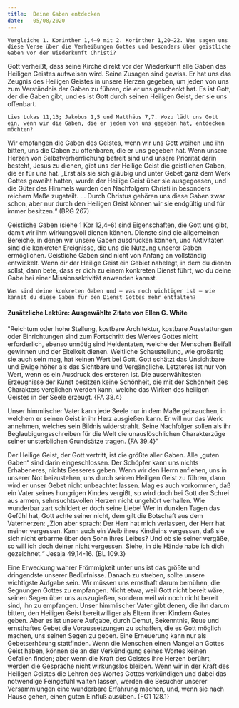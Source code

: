 ```yaml
---
title:  Deine Gaben entdecken
date:   05/08/2020
---
```


`Vergleiche 1. Korinther 1,4–9 mit 2. Korinther 1,20–22. Was sagen uns diese Verse über die Verheißungen Gottes und besonders über geistliche Gaben vor der Wiederkunft Christi?`

Gott verheißt, dass seine Kirche direkt vor der Wiederkunft alle Gaben des Heiligen Geistes aufweisen wird. Seine Zusagen sind gewiss. Er hat uns das Zeugnis des Heiligen Geistes in unsere Herzen gegeben, um jeden von uns zum Verständnis der Gaben zu führen, die er uns geschenkt hat. Es ist Gott, der die Gaben gibt, und es ist Gott durch seinen Heiligen Geist, der sie uns offenbart.

`Lies Lukas 11,13; Jakobus 1,5 und Matthäus 7,7. Wozu lädt uns Gott ein, wenn wir die Gaben, die er jedem von uns gegeben hat, entdecken möchten?`

Wir empfangen die Gaben des Geistes, wenn wir uns Gott weihen und ihn bitten, uns die Gaben zu offenbaren, die er uns gegeben hat. Wenn unsere Herzen von Selbstverherrlichung befreit sind und unsere Priorität darin besteht, Jesus zu dienen, gibt uns der Heilige Geist die geistlichen Gaben, die er für uns hat. „Erst als sie sich gläubig und unter Gebet ganz dem Werk Gottes geweiht hatten, wurde der Heilige Geist über sie ausgegossen, und die Güter des Himmels wurden den Nachfolgern Christi in besonders reichem Maße zugeteilt. ... Durch Christus gehören uns diese Gaben zwar schon, aber nur durch den Heiligen Geist können wir sie endgültig und für immer besitzen.“ (BRG 267)

Geistliche Gaben (siehe 1 Kor 12,4–6) sind Eigenschaften, die Gott uns gibt, damit wir ihm wirkungsvoll dienen können. Dienste sind die allgemeinen Bereiche, in denen wir unsere Gaben ausdrücken können, und Aktivitäten sind die konkreten Ereignisse, die uns die Nutzung unserer Gaben ermöglichen. Geistliche Gaben sind nicht von Anfang an vollständig entwickelt. Wenn dir der Heilige Geist ein Gebiet nahelegt, in dem du dienen sollst, dann bete, dass er dich zu einem konkreten Dienst führt, wo du deine Gabe bei einer Missionsaktivität anwenden kannst.

`Was sind deine konkreten Gaben und – was noch wichtiger ist – wie kannst du diese Gaben für den Dienst Gottes mehr entfalten?`

#### Zusätzliche Lektüre: Ausgewählte Zitate von Ellen G. White

"Reichtum oder hohe Stellung, kostbare Architektur, kostbare Ausstattungen oder Einrichtungen sind zum Fortschritt des Werkes Gottes nicht erforderlich, ebenso unnötig sind Heldentaten, welche der Menschen Beifall gewinnen und der Eitelkeit dienen. Weltliche Schaustellung, wie großartig sie auch sein mag, hat keinen Wert bei Gott. Gott schätzt das Unsichtbare und Ewige höher als das Sichtbare und Vergängliche. Letzteres ist nur von Wert, wenn es ein Ausdruck des ersteren ist. Die auserwähltesten Erzeugnisse der Kunst besitzen keine Schönheit, die mit der Schönheit des Charakters verglichen werden kann, welche das Wirken des heiligen Geistes in der Seele erzeugt. {FA 38.4}

Unser himmlischer Vater kann jede Seele nur in dem Maße gebrauchen, in welchem er seinen Geist in ihr Herz ausgießen kann. Er will nur das Werk annehmen, welches sein Bildnis widerstrahlt. Seine Nachfolger sollen als ihr Beglaubigungsschreiben für die Welt die unauslöschlichen Charakterzüge seiner unsterblichen Grundsätze tragen. {FA 39.4}"

Der Heilige Geist, der Gott vertritt, ist die größte aller Gaben. Alle „guten Gaben“ sind darin eingeschlossen. Der Schöpfer kann uns nichts Erhabeneres, nichts Besseres geben. Wenn wir den Herrn anflehen, uns in unserer Not beizustehen, uns durch seinen Heiligen Geist zu führen, dann wird er unser Gebet nicht unbeachtet lassen. Mag es auch vorkommen, daß ein Vater seines hungrigen Kindes vergißt, so wird doch bei Gott der Schrei aus armen, sehnsuchtsvollen Herzen nicht ungehört verhallen. Wie wunderbar zart schildert er doch seine Liebe! Wer in dunklen Tagen das Gefühl hat, Gott achte seiner nicht, dem gilt die Botschaft aus dem Vaterherzen: „Zion aber sprach: Der Herr hat mich verlassen, der Herr hat meiner vergessen. Kann auch ein Weib ihres Kindleins vergessen, daß sie sich nicht erbarme über den Sohn ihres Leibes? Und ob sie seiner vergäße, so will ich doch deiner nicht vergessen. Siehe, in die Hände habe ich dich gezeichnet.“ Jesaja 49,14-16. {BL 109.3}

Eine Erweckung wahrer Frömmigkeit unter uns ist das größte und dringendste unserer Bedürfnisse. Danach zu streben, sollte unsere wichtigste Aufgabe sein. Wir müssen uns ernsthaft darum bemühen, die Segnungen Gottes zu empfangen. Nicht etwa, weil Gott nicht bereit wäre, seinen Segen über uns auszugießen, sondern weil wir noch nicht bereit sind, ihn zu empfangen. Unser himmlischer Vater gibt denen, die ihn darum bitten, den Heiligen Geist bereitwilliger als Eltern ihren Kindern Gutes geben. Aber es ist unsere Aufgabe, durch Demut, Bekenntnis, Reue und ernsthaftes Gebet die Voraussetzungen zu schaffen, die es Gott möglich machen, uns seinen Segen zu geben. Eine Erneuerung kann nur als Gebetserhörung stattfinden. Wenn die Menschen einen Mangel an Gottes Geist haben, können sie an der Verkündigung seines Wortes keinen Gefallen finden; aber wenn die Kraft des Geistes ihre Herzen berührt, werden die Gespräche nicht wirkungslos bleiben. Wenn wir in der Kraft des Heiligen Geistes die Lehren des Wortes Gottes verkündigen und dabei das notwendige Feingefühl walten lassen, werden die Besucher unserer Versammlungen eine wunderbare Erfahrung machen, und, wenn sie nach Hause gehen, einen guten Einfluß ausüben. {FG1 128.1}